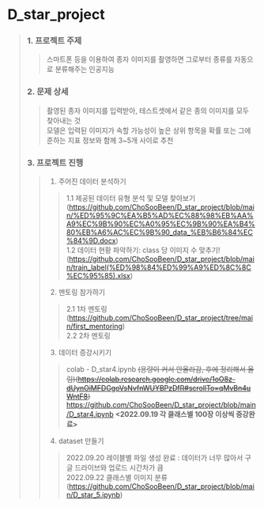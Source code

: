 # D_star_project

> ### 1. 프로젝트 주제
>	>   스마트폰 등을 이용하여 종자 이미지를 촬영하면 그로부터 종류를 자동으로 분류해주는 인공지능
> ### 2. 문제 상세
> > 촬영된 종자 이미지를 입력받아, 테스트셋에서 같은 종의 이미지를 모두 찾아내는 것               
모델은 입력된 이미지가 속할 가능성이 높은 상위 항목을 확률 또는 그에 준하는 지표 정보와 함께 3~5개 사이로 추천
> ### 3. 프로젝트 진행
> > 1. 주어진 데이터 분석하기
> > > 1.1 제공된 데이터 유형 분석 및 모델 찾아보기(https://github.com/ChoSooBeen/D_star_project/blob/main/%ED%95%9C%EA%B5%AD%EC%88%98%EB%AA%A9%EC%9B%90%EC%A0%95%EC%9B%90%EA%B4%80%EB%A6%AC%EC%9B%90_data_%EB%B6%84%EC%84%9D.docx)        
> > > 1.2 데이터 현황 파악하기: class 당 이미지 수 맞추기! (https://github.com/ChoSooBeen/D_star_project/blob/main/train_label(%ED%98%84%ED%99%A9%ED%8C%8C%EC%95%85).xlsx)
> > 2. 멘토링 참가하기
> > > 2.1 1차 멘토링(https://github.com/ChoSooBeen/D_star_project/tree/main/first_mentoring)     
> > > 2.2 2차 멘토링
> > 3. 데이터 증강시키기
> > > colab - D_star4.ipynb ~~(용량이 커서 안올라감, 후에 정리해서 올림)(https://colab.research.google.com/drive/1oO8z-dUynOiMFDGgoVsNvfnWUYBPzDfR#scrollTo=qMvBn4uWntF8)~~          https://github.com/ChoSooBeen/D_star_project/blob/main/D_star4.ipynb   **<2022.09.19 각 클래스별 100장 이상씩 증강완료>**
> > 4. dataset 만들기
> > > 2022.09.20 레이블별 파일 생성 완료 : 데이터가 너무 많아서 구글 드라이브와 업로드 시간차가 큼    
> > > 2022.09.22 클래스별 이미지 분류 (https://github.com/ChoSooBeen/D_star_project/blob/main/D_star_5.ipynb)
